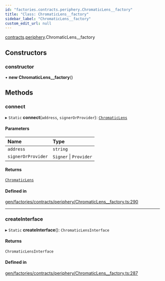 ```yaml
---
id: "factories.contracts.periphery.ChromaticLens__factory"
title: "Class: ChromaticLens__factory"
sidebar_label: "ChromaticLens__factory"
custom_edit_url: null
---
```


[contracts](../namespaces/factories.contracts.md).[periphery](../namespaces/factories.contracts.periphery.md).ChromaticLens__factory

## Constructors

### constructor

• **new ChromaticLens__factory**()

## Methods

### connect

▸ `Static` **connect**(`address`, `signerOrProvider`): [`ChromaticLens`](../interfaces/contracts.periphery.ChromaticLens-1.md)

#### Parameters

| Name | Type |
| :------ | :------ |
| `address` | `string` |
| `signerOrProvider` | `Signer` \| `Provider` |

#### Returns

[`ChromaticLens`](../interfaces/contracts.periphery.ChromaticLens-1.md)

#### Defined in

[gen/factories/contracts/periphery/ChromaticLens__factory.ts:290](https://github.com/chromatic-protocol/sdk/blob/8dc63ae/src/gen/factories/contracts/periphery/ChromaticLens__factory.ts#L290)

___

### createInterface

▸ `Static` **createInterface**(): `ChromaticLensInterface`

#### Returns

`ChromaticLensInterface`

#### Defined in

[gen/factories/contracts/periphery/ChromaticLens__factory.ts:287](https://github.com/chromatic-protocol/sdk/blob/8dc63ae/src/gen/factories/contracts/periphery/ChromaticLens__factory.ts#L287)
